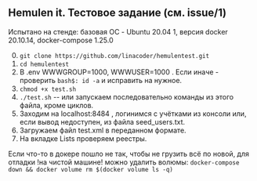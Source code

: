 ## Hemulen it. Тестовое задание (см. issue/1)

Испытано на стенде: базовая ОС - Ubuntu 20.04 1, версия docker 20.10.14, docker-compose 1.25.0

0. `git clone https://github.com/linacoder/hemulentest.git`
1. `cd hemulentest`
2. В .env WWWGROUP=1000, WWWUSER=1000 . Если иначе - проверить `bash$: id -a` и исправить на нужное.
3. `chmod +x test.sh`
4. `./test.sh` -- или запускаем последовательно команды из этого файла, кроме циклов.
5. Заходим на localhost:8484 , логинимся с учётками из консоли или, если вывод недоступен, из файла seed_users.txt.
6. Загружаем файл test.xml в переданном формате.
7. На вкладке Lists проверяем реестры.

Если что-то в докере пошло не так, чтобы не грузить всё по новой, для отладки !на чистой машине! можно удалить волюмы: `docker-compose down && docker volume rm $(docker volume ls -q)`
